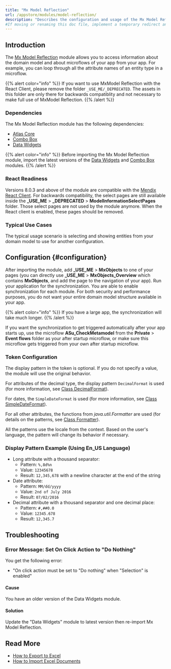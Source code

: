 ```yaml
---
title: "Mx Model Reflection"
url: /appstore/modules/model-reflection/
description: "Describes the configuration and usage of the Mx Model Reflection module, which is available in the Mendix Marketplace."
#If moving or renaming this doc file, implement a temporary redirect and let the respective team know they should update the URL in the product. See Mapping to Products for more details.
---
```


## Introduction

The [Mx Model Reflection](https://marketplace.mendix.com/link/component/69/) module allows you to access information about the domain model and about microflows of your app from your app. For example, you can loop through all the attribute names of an entity type in a microflow.

{{% alert color="info" %}}
If you want to use MxModel Reflection with the React Client, please remove the folder `_USE_ME/_DEPRECATED`. The assets in this folder are only there for backwards compatiblity and not necessary to make full use of MxModel Reflection.
{{% /alert %}}

### Dependencies

The Mx Model Reflection module has the following dependencies:

* [Atlas Core](https://marketplace.mendix.com/link/component/117187)
* [Combo Box](https://marketplace.mendix.com/link/component/219304)
* [Data Widgets](https://marketplace.mendix.com/link/component/116540)

{{% alert color="info" %}}
Before importing the Mx Model Reflection module, import the latest versions of the [Data Widgets](https://marketplace.mendix.com/link/component/116540) and
[Combo Box](https://marketplace.mendix.com/link/component/219304) modules.
{{% /alert %}}

### React Readiness

Versions 8.0.3 and above of the module are compatible with the [Mendix React Client](/refguide/mendix-client/react/). For backwards compatibility, the select pages are still available inside the **\_USE_ME** > **\_DEPRECATED** > **ModelInformationSelectPages** folder. Those select pages are not used by the module anymore. When the React client is enabled, these pages should be removed.

### Typical Use Cases

The typical usage scenario is selecting and showing entities from your domain model to use for another configuration. 

## Configuration {#configuration}

After importing the module, add **\_USE_ME** > **MxObjects** to one of your pages (you can directly use **\_USE_ME** > **MxObjects_Overview** which contains **MxObjects**, and add the page to the navigation of your app). Run your application for the synchronization. You are able to enable synchronization for each module. For both security and performance purposes, you do not want your entire domain model structure available in your app.

{{% alert color="info" %}}
If you have a large app, the synchronization will take much longer.
{{% /alert %}}

If you want the synchronization to get triggered automatically after your app starts up, use the microflow **ASu_CheckMetamodel** from the **Private** > **Event flows** folder as your after startup microflow, or make sure this microflow gets triggered from your own after startup microflow.

### Token Configuration

The display pattern in the token is optional. If you do not specify a value, the module will use the original behavior. 

For attributes of the decimal type, the display pattern `DecimalFormat` is used (for more information, see [Class DecimalFormat](https://docs.oracle.com/en/java/javase/21/docs/api/java.base/java/text/DecimalFormat.html)).

For dates, the `SimpleDateFormat` is used (for more information, see [Class SimpleDateFormat](https://docs.oracle.com/en/java/javase/21/docs/api/java.base/java/text/SimpleDateFormat.html)).

For all other attributes, the functions from *java.util.Formatter* are used (for details on the patterns, see [Class Formatter](https://docs.oracle.com/en/java/javase/21/docs/api/java.base/java/util/Formatter.html)).

All the patterns use the locale from the context. Based on the user's language, the pattern will change its behavior if necessary.

### Display Pattern Example (Using En_US Language)

* Long attribute with a thousand separator:
    * Pattern:  `%,8d%n`
    * Value: `12345678`
    * Result: `12,345,678` with a newline character at the end of the string
* Date attribute:
    * Pattern: `MM/dd/yyyy`
    * Value: `2nd of July 2016`
    * Result: `07/02/2016`
* Decimal attribute with a thousand separator and one decimal place:
    * Pattern: `#,##0.0`
    * Value: `12345.678`
    * Result: `12,345.7`

## Troubleshooting

### Error Message: Set On Click Action to "Do Nothing"

You get the following error:

* "On click action must be set to "Do nothing" when "Selection" is enabled"

#### Cause

You have an older version of the Data Widgets module.

#### Solution

Update the "Data Widgets" module to latest version then re-import Mx Model Reflection.

## Read More

* [How to Export to Excel](/howto/integration/using-the-excel-exporter/)
* [How to Import Excel Documents](/howto/integration/importing-excel-documents/)
